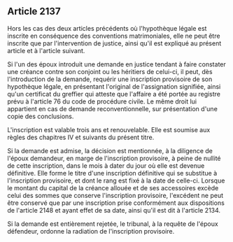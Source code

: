 Article 2137
----
Hors les cas des deux articles précédents où l'hypothèque légale est inscrite en
conséquence des conventions matrimoniales, elle ne peut être inscrite que par
l'intervention de justice, ainsi qu'il est expliqué au présent article et à
l'article suivant.

Si l'un des époux introduit une demande en justice tendant à faire constater une
créance contre son conjoint ou les héritiers de celui-ci, il peut, dès
l'introduction de la demande, requérir une inscription provisoire de son
hypothèque légale, en présentant l'original de l'assignation signifiée, ainsi
qu'un certificat du greffier qui atteste que l'affaire a été portée au registre
prévu à l'article 76 du code de procédure civile. Le même droit lui appartient
en cas de demande reconventionnelle, sur présentation d'une copie des
conclusions.

L'inscription est valable trois ans et renouvelable. Elle est soumise aux règles
des chapitres IV et suivants du présent titre.

Si la demande est admise, la décision est mentionnée, à la diligence de l'époux
demandeur, en marge de l'inscription provisoire, à peine de nullité de cette
inscription, dans le mois à dater du jour où elle est devenue définitive. Elle
forme le titre d'une inscription définitive qui se substitue à l'inscription
provisoire, et dont le rang est fixé à la date de celle-ci. Lorsque le montant
du capital de la créance allouée et de ses accessoires excède celui des sommes
que conserve l'inscription provisoire, l'excédent ne peut être conservé que par
une inscription prise conformément aux dispositions de l'article 2148 et ayant
effet de sa date, ainsi qu'il est dit à l'article 2134.

Si la demande est entièrement rejetée, le tribunal, à la requête de l'époux
défendeur, ordonne la radiation de l'inscription provisoire.

